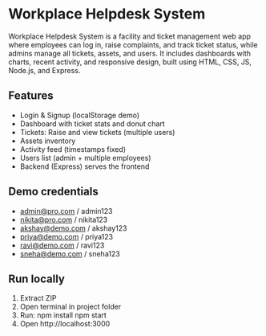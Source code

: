 # Workplace Helpdesk System 

Workplace Helpdesk System is a facility and ticket management web app where employees can log in, raise complaints, and track ticket status, while admins manage all tickets, assets, and users. It includes dashboards with charts, recent activity, and responsive design, built using HTML, CSS, JS, Node.js, and Express.

## Features
- Login & Signup (localStorage demo)
- Dashboard with ticket stats and donut chart
- Tickets: Raise and view tickets (multiple users)
- Assets inventory
- Activity feed (timestamps fixed)
- Users list (admin + multiple employees)
- Backend (Express) serves the frontend

## Demo credentials
- admin@pro.com / admin123
- nikita@pro.com / nikita123
- akshay@demo.com / akshay123
- priya@demo.com / priya123
- ravi@demo.com / ravi123
- sneha@demo.com / sneha123

## Run locally
1. Extract ZIP
2. Open terminal in project folder
3. Run:
   npm install
   npm start
4. Open http://localhost:3000
